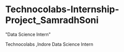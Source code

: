 # Technocolabs-Internship-Project_SamradhSoni
"Data Science Intern"

Technocolabs ,Indore
Data Science Intern
